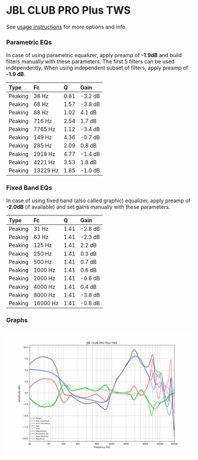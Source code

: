 # JBL CLUB PRO Plus TWS
See [usage instructions](https://github.com/jaakkopasanen/AutoEq#usage) for more options and info.

### Parametric EQs
In case of using parametric equalizer, apply preamp of **-1.9dB** and build filters manually
with these parameters. The first 5 filters can be used independently.
When using independent subset of filters, apply preamp of **-1.9 dB**.

| Type    | Fc       |    Q | Gain    |
|:--------|:---------|:-----|:--------|
| Peaking | 38 Hz    | 0.81 | -3.2 dB |
| Peaking | 68 Hz    | 1.57 | -3.8 dB |
| Peaking | 88 Hz    | 1.02 | 4.1 dB  |
| Peaking | 716 Hz   | 2.54 | 1.7 dB  |
| Peaking | 7765 Hz  | 1.12 | -3.4 dB |
| Peaking | 149 Hz   | 4.36 | -0.7 dB |
| Peaking | 285 Hz   | 2.09 | 0.8 dB  |
| Peaking | 2918 Hz  | 4.77 | -1.4 dB |
| Peaking | 4221 Hz  | 3.53 | 1.8 dB  |
| Peaking | 13229 Hz | 1.85 | -1.0 dB |

### Fixed Band EQs
In case of using fixed band (also called graphic) equalizer, apply preamp of **-2.0dB**
(if available) and set gains manually with these parameters.

| Type    | Fc       |    Q | Gain    |
|:--------|:---------|:-----|:--------|
| Peaking | 31 Hz    | 1.41 | -2.8 dB |
| Peaking | 63 Hz    | 1.41 | -2.3 dB |
| Peaking | 125 Hz   | 1.41 | 2.2 dB  |
| Peaking | 250 Hz   | 1.41 | 0.3 dB  |
| Peaking | 500 Hz   | 1.41 | 0.7 dB  |
| Peaking | 1000 Hz  | 1.41 | 0.6 dB  |
| Peaking | 2000 Hz  | 1.41 | -0.6 dB |
| Peaking | 4000 Hz  | 1.41 | 0.4 dB  |
| Peaking | 8000 Hz  | 1.41 | -3.8 dB |
| Peaking | 16000 Hz | 1.41 | -0.8 dB |

### Graphs
![](./JBL%20CLUB%20PRO%20Plus%20TWS.png)